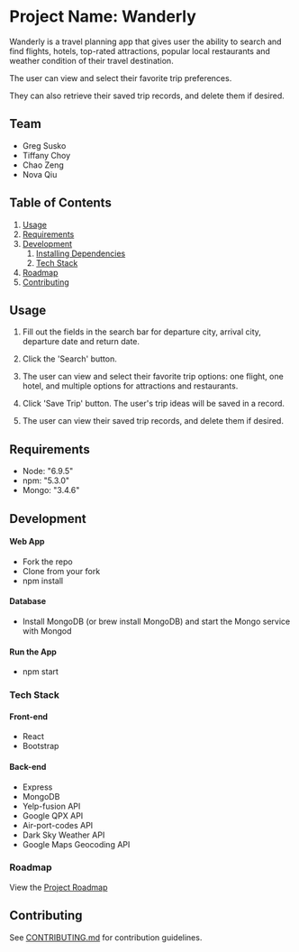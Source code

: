 # Project Name: Wanderly

Wanderly is a travel planning app that gives user the ability to search and find flights, hotels, top-rated attractions, popular local restaurants and weather condition of their travel destination.

The user can view and select their favorite trip preferences.

They can also retrieve their saved trip records, and delete them if desired.



## Team

  - Greg Susko
  - Tiffany Choy
  - Chao Zeng
  - Nova Qiu

## Table of Contents

1. [Usage](#Usage)
1. [Requirements](#requirements)
1. [Development](#development)
    1. [Installing Dependencies](#installing-dependencies)
    1. [Tech Stack](#tech-stack)
1. [Roadmap](#roadmap)
1. [Contributing](#contributing)

## Usage

1. Fill out the fields in the search bar for departure city, arrival city, departure date and return date.

2. Click the 'Search' button.

3. The user can view and select their favorite trip options: one flight, one hotel, and multiple options for attractions and restaurants.

4. Click 'Save Trip' button. The user's trip ideas will be saved in a record.

5. The user can view their saved trip records, and delete them if desired.

## Requirements

- Node: "6.9.5"
- npm: "5.3.0"
- Mongo: "3.4.6"

## Development

#### Web App
- Fork the repo
- Clone from your fork
- npm install

#### Database
- Install MongoDB (or brew install MongoDB) and start the Mongo service with Mongod


#### Run the App
- npm start


### Tech Stack
#### Front-end
- React
- Bootstrap

#### Back-end
- Express
- MongoDB
- Yelp-fusion API
- Google QPX API
- Air-port-codes API
- Dark Sky Weather API
- Google Maps Geocoding API


### Roadmap

View the [Project Roadmap](https://docs.google.com/spreadsheets/d/1vB2eHJ3fXDLQvjdER1Gh1QaTuVRU9yGQdtGl7a7rY7o/edit#gid=0)


## Contributing

See [CONTRIBUTING.md](CONTRIBUTING.md) for contribution guidelines.
